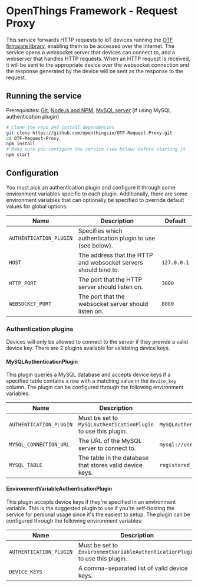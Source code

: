 # OpenThings Framework - Request Proxy
 
This service forwards HTTP requests to IoT devices running the [OTF firmware library](https://github.com/openthingsio/OTF-Firmware-Library), enabling them to be accessed over the internet.
The service opens a websocket server that devices can connect to, and a webserver that handles HTTP requests.
When an HTTP request is received, it will be sent to the appropriate device over the websocket connection and the response generated by the device will be sent as the response to the request.

## Running the service

Prerequisites: [Git](https://git-scm.com/), [Node.js and NPM](https://nodejs.org/), [MySQL server](https://www.mysql.com/) (if using MySQL authentication plugin) 

```bash
# Clone the repo and install dependencies
git clone https://github.com/openthingsio/OTF-Request-Proxy.git
cd OTF-Request-Proxy
npm install
# Make sure you configure the service (see below) before starting it
npm start
```

## Configuration

You must pick an authentication plugin and configure it through some environment variables specific to each plugin.
Additionally, there are some environment variables that can optionally be specified to override default values for global options:

| Name | Description | Default |
| --- | --- | --- |
| `AUTHENTICATION_PLUGIN` | Specifies which authentication plugin to use (see below). | |
| `HOST` | The address that the HTTP and websocket servers should bind to. | `127.0.0.1` |
| `HTTP_PORT` | The port that the HTTP server should listen on. | `3000` |
| `WEBSOCKET_PORT` | The port that the websocket server should listen on. | `8080` |



### Authentication plugins
Devices will only be allowed to connect to the server if they provide a valid device key.
There are 2 plugins available for validating device keys.

#### MySQLAuthenticationPlugin

This plugin queries a MySQL database and accepts device keys if a specified table contains a row with a matching value in the `device_key` column.
The plugin can be configured through the following environment variables:

| Name | Description | Example |
| --- | --- | --- |
| `AUTHENTICATION_PLUGIN` | Must be set to `MySQLAuthenticationPlugin` to use this plugin. | `MySQLAuthenticationPlugin` |
| `MYSQL_CONNECTION_URL` | The URL of the MySQL server to connect to. | `mysql://username:password@localhost:3306/otf` |
| `MYSQL_TABLE` | The table in the database that stores valid device keys. | `registered_devices` |


#### EnvironmentVariableAuthenticationPlugin

This plugin accepts device keys if they're specified in an environment variable.
This is the suggested plugin to use if you're self-hosting the service for personal usage since it's the easiest to setup.
The plugin can be configured through the following environment variables:

| Name | Description | Example |
| --- | --- | --- |
| `AUTHENTICATION_PLUGIN` | Must be set to `EnvironmentVariableAuthenticationPlugin` to use this plugin. | `EnvironmentVariableAuthenticationPlugin` |
| `DEVICE_KEYS` | A comma-separated list of valid device keys. | `super_secret_key,0123456789ABCDEF,opendoor` |
